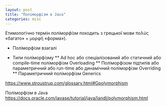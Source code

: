 ```yaml
---
layout: post
title: "Поліморфізм в Java"
categories: misc
---
```


Етимологічно термін *поліморфі́зм* походить з грецької мови πολύς «багато» + μορφή «форма»).

* Поліморфізм взагалі

* Типи поліморфізму
** Ad hoc або спеціалізований або статичний або compile-time поліморфізм
  Overloading
** Поліморфізом підтипів або параметричний або run-time або динамічний поліморфізм
  Overriding
** Параметричний поліморфізм
  Generics

https://www.stroustrup.com/glossary.html#Gpolymorphism


Поліморфізм в Java
https://docs.oracle.com/javase/tutorial/java/IandI/polymorphism.html

